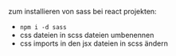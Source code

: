 zum installieren von sass bei react projekten:

- `npm i -d sass`
- css dateien in scss dateien umbenennen
- css imports in den jsx dateien in scss ändern